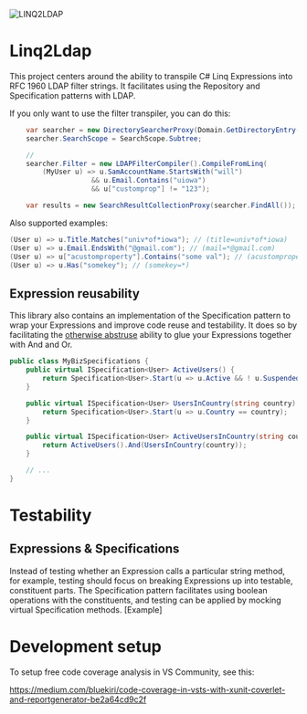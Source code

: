 ![LINQ2LDAP][banner]

# Linq2Ldap

This project centers around the ability to transpile C# Linq Expressions into RFC 1960 LDAP filter strings.
It facilitates using the Repository and Specification patterns with LDAP.

If you only want to use the filter transpiler, you can do this:

```c#
    var searcher = new DirectorySearcherProxy(Domain.GetDirectoryEntry());
    searcher.SearchScope = SearchScope.Subtree;

    // 
    searcher.Filter = new LDAPFilterCompiler().CompileFromLinq(
        (MyUser u) => u.SamAccountName.StartsWith("will")
                    && u.Email.Contains("uiowa")
                    && u["customprop"] != "123");

    var results = new SearchResultCollectionProxy(searcher.FindAll());
```

Also supported examples:

```c#
(User u) => u.Title.Matches("univ*of*iowa"); // (title=univ*of*iowa)
(User u) => u.Email.EndsWith("@gmail.com"); // (mail=*@gmail.com)
(User u) => u["acustomproperty"].Contains("some val"); // (acustomproperty=some val)
(User u) => u.Has("somekey"); // (somekey=*)
```

## Expression reusability

This library also contains an implementation of the Specification pattern to wrap your Expressions
and improve code reuse and testability. It does so by facilitating the [otherwise abstruse][1] ability
to glue your Expressions together with And and Or.

```csharp
public class MyBizSpecifications {
    public virtual ISpecification<User> ActiveUsers() {
        return Specification<User>.Start(u => u.Active && ! u.Suspended);
    }

    public virtual ISpecification<User> UsersInCountry(string country) {
        return Specification<User>.Start(u => u.Country == country);
    }

    public virtual ISpecification<User> ActiveUsersInCountry(string country) {
        return ActiveUsers().And(UsersInCountry(country));
    }

    // ...
}
```

# Testability

## Expressions & Specifications
Instead of testing whether an Expression calls a particular string method, for example, testing should
focus on breaking Expressions up into testable, constituent parts. The Specification pattern facilitates
using boolean operations with the constituents, and testing can be applied by mocking virtual Specification
methods. [Example]

# Development setup

To setup free code coverage analysis in VS Community, see this:

https://medium.com/bluekiri/code-coverage-in-vsts-with-xunit-coverlet-and-reportgenerator-be2a64cd9c2f



[banner]: https://github.com/cdibbs/linq2ldap/blob/master/resources/header.svg "The only way to discover the limits of the possible is to go beyond them into the impossible. - Arthur C. Clarke"
[1]: https://github.com/cdibbs/linq2ldap/blob/master/Linq2Ldap/Specification.cs#L42